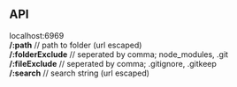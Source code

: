## API

localhost:6969 <br/>
    **/:path** // path to folder (url escaped) <br/>
    **/:folderExclude** // seperated by comma; node_modules, .git <br/>
    **/:fileExclude** // seperated by comma; .gitignore, .gitkeep <br/>
    **/:search** // search string (url escaped) <br/>